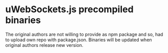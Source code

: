 # uWebSockets.js precompiled binaries
The original authors are not willing to provide as npm package and so, had to upload own repo with package.json. Binaries will be updated when original authors release new version.
